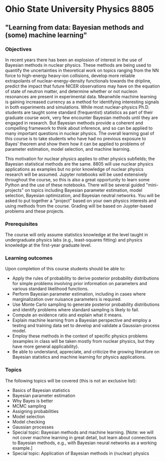 # Ohio State University Physics 8805
## "Learning from data: Bayesian methods and (some) machine learning"

### Objectives
In recent years there has been an explosion of interest in the use of Bayesian methods in nuclear physics. These methods are being used to quantify the uncertainties in theoretical work on topics ranging from the NN force to high-energy heavy-ion collisions, develop more reliable extrapolants of nuclear-energy-density functionals towards the dripline, predict the impact that future NICER observations may have on the equation of state of neutron matter, and determine whether or not nucleon resonances are present in experimental data. Meanwhile machine learning is gaining increased currency as a method for identifying interesting signals in both experiments and simulations. While most nuclear-physics Ph.D. students are taught some standard (frequentist) statistics as part of their graduate course work, very few encounter Bayesian methods until they are engaged in research. But Bayesian methods provide a coherent and compelling framework to think about inference, and so can be applied to many important questions in nuclear physics. The overall learning goal of this course is to take students who have had no previous exposure to Bayes’ theorem and show them how it can be applied to problems of parameter estimation, model selection, and machine learning.

This motivation for nuclear physics applies to other physics subfields; the Bayesian statistical methods are the same. 8805 will use nuclear physics applications as examples but no prior knowledge of nuclear physics research will be assumed. Jupyter notebooks will be used extensively throughout the course, so this is also a great opportunity to learn some Python and the use of these notebooks. There will be several guided "mini-projects" on topics including Bayesian parameter estimation, model selection, Bayesian optimization, and Bayesian neutral networks. You will be asked to put together a "project" based on your own physics interests and using methods from the course. Grading will be based on Juypter-based problems and these projects.

### Prerequisites
The course will only assume statistics knowledge at the level taught in undergraduate physics labs (e.g., least-squares fitting) and physics knowledge at the first-year graduate level.

### Learning outcomes
Upon completion of this course students should be able to:

* Apply the rules of probability to derive posterior probability distributions for simple problems involving prior information on parameters and various standard likelihood functions.
* Perform Bayesian parameter estimation, including in cases where marginalization over nuisance parameters is required.
* Use Monte Carlo sampling to generate posterior probability distributions and identify problems where standard sampling is likely to fail.
* Compute an evidence ratio and explain what it means.
* Explain machine learning from a Bayesian perspective and employ a testing and training data set to develop and validate a Gaussian-process model.
* Employ these methods in the context of specific physics problems (examples in class will be taken mostly from nuclear physics, but they have more general applicability).
* Be able to understand, appreciate, and criticize the growing literature on Bayesian statistics and machine learning for physics applications.

### Topics
The following topics will be covered (this is not an exclusive list):

* Basics of Bayesian statistics
* Bayesian parameter estimation
* Why Bayes is better
* MCMC sampling
* Assigning probabilities
* Model selection
* Model checking
* Gaussian processes
* Special topic: Bayesian methods and machine learning. [Note: we will not cover machine learning in great detail, but learn about connections to Bayesian methods, e.g., with Bayesian neural networks as a working example.]
* Special topic: Application of Bayesian methods in (nuclear) physics
